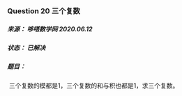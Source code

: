 ### Question 20 三个复数  

##### 来源：  哆嗒数学网 2020.06.12

##### 状态：  已解决

##### 题目：

​    三个复数的模都是1，三个复数的和与积也都是1，求三个复数。